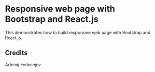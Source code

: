 # Responsive web page with Bootstrap and React.js

This demonstrates how to build responsive web page with Bootstrap and React.js.

## Credits

Artemij Fedosejev
